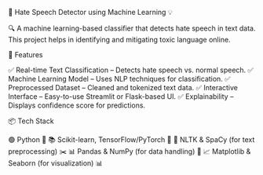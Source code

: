 🛑 Hate Speech Detector using Machine Learning 💡

🔍 A machine learning-based classifier that detects hate speech in text data. This project helps in identifying and mitigating toxic language online.

📌 Features

✅ Real-time Text Classification – Detects hate speech vs. normal speech.
✅ Machine Learning Model – Uses NLP techniques for classification.
✅ Preprocessed Dataset – Cleaned and tokenized text data.
✅ Interactive Interface – Easy-to-use Streamlit or Flask-based UI.
✅ Explainability – Displays confidence score for predictions.

📦 Tech Stack

🟢 Python 🐍
📚 Scikit-learn, TensorFlow/PyTorch 🔬
📝 NLTK & SpaCy (for text preprocessing) ✂️
📊 Pandas & NumPy (for data handling) 🔢
📈 Matplotlib & Seaborn (for visualization) 📊
